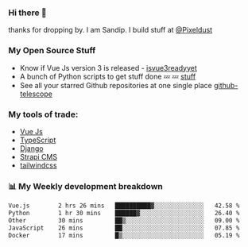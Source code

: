 ### Hi there 👋

thanks for dropping by.
I am Sandip. I build stuff at [@Pixeldust](github.com/pixeldust-in/)

###  **My Open Source Stuff**

 - Know if Vue Js version 3 is released -  [isvue3readyyet](https://github.com/sandiprb/isvue3readyyet)
 - A bunch of Python scripts to get stuff done 💤 💤 [stuff](https://github.com/sandiprb/stuff)
 - See all your starred Github repositories at one single place [github-telescope](https://github.com/sandiprb/github-telescope)



###  **My tools of trade:**
 - [Vue Js](https://github.com/vuejs/vue/)
 - [TypeScript](https://github.com/microsoft/TypeScript)
 - [Django](github.com/django/django)
 - [Strapi CMS](github.com/strapi/strapi)
 - [tailwindcss](https://github.com/tailwindlabs/tailwindcss)


###  📊 **My Weekly development breakdown**
<!--START_SECTION:waka-->

```txt
Vue.js        2 hrs 26 mins   ██████████▓░░░░░░░░░░░░░░   42.58 %
Python        1 hr 30 mins    ██████▓░░░░░░░░░░░░░░░░░░   26.40 %
Other         30 mins         ██▒░░░░░░░░░░░░░░░░░░░░░░   09.00 %
JavaScript    26 mins         ██░░░░░░░░░░░░░░░░░░░░░░░   07.85 %
Docker        17 mins         █▒░░░░░░░░░░░░░░░░░░░░░░░   05.19 %
```

<!--END_SECTION:waka-->
